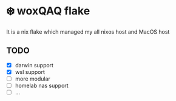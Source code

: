 # :snowflake: woxQAQ flake

It is a nix flake which managed my all nixos host and MacOS host

## TODO

- [x] darwin support
- [x] wsl support
- [ ] more modular
- [ ] homelab nas support
- [ ] ...

